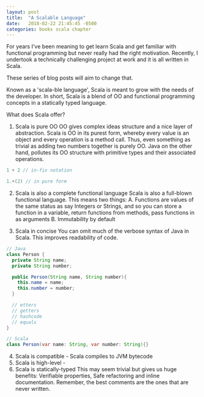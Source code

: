 ```yaml
---
layout: post
title:  "A Scalable Language"
date:   2018-02-22 21:45:45 -0500
categories: books scala chapter
---
```


For years I've been meaning to get learn Scala and get familiar with functional programming but never really had the right motivation.
Recently, I undertook a technically challenging project at work and it is all written in Scala.

These series of blog posts will aim to change that.

Known as a 'scala-ble language', Scala is meant to grow with the needs of the developer.
In short, Scala is a blend of OO and functional programming concepts in a statically typed language.

What does Scala offer?

1. Scala is pure OO
OO gives complex ideas structure and a nice layer of abstraction. Scala is OO in its purest form, whereby every value is an object and every operation is a method call. Thus, even something as trivial as adding two numbers
together is purely OO. Java on the other hand, pollutes its OO structure with primitive types and their associated operations.

```java
1 + 2 // in-fix notation

1.+(2) // in pure form
```

2. Scala is also a complete functional language
Scala is also a full-blown functional language. This means two things:
A. Functions are values of the same status as say Integers or Strings, and so you can store a function in a variable, return functions from methods, pass functions in as arguments
B. Immutability by default

3. Scala in concise
You can omit much of the verbose syntax of Java in Scala. This improves readability of code.

```java
// Java
class Person {
  private String name;
  private String number;

  public Person(String name, String number){
    this.name = name;
    this.number = number;
  }

  // etters
  // getters
  // hashcode
  // equals
}

// Scala
class Person(var name: String, var number: String){}
```

4. Scala is compatible - Scala compiles to JVM bytecode
5. Scala is high-level -
6. Scala is statically-typed
This may seem trivial but gives us huge benefits: Verifiable properties, Safe refactoring and inline documentation. Remember, the best comments are the ones that are never written.

